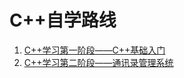 # C++自学路线
1. [C++学习第一阶段——C++基础入门](https://github.com/Kerry-yu/Cpp_Learn/blob/main/1.%20C%2B%2B%E5%AD%A6%E4%B9%A0%E7%AC%AC%E4%B8%80%E9%98%B6%E6%AE%B5/C%2B%2B%E5%9F%BA%E7%A1%80%E5%85%A5%E9%97%A8.md)
2. [C++学习第二阶段——通讯录管理系统](https://github.com/Kerry-yu/Cpp_Learn/blob/main/2.%20C%2B%2B%E5%AD%A6%E4%B9%A0%E7%AC%AC%E4%BA%8C%E9%98%B6%E6%AE%B5/%E9%80%9A%E8%AE%AF%E5%BD%95%E7%AE%A1%E7%90%86%E7%B3%BB%E7%BB%9F.md)

